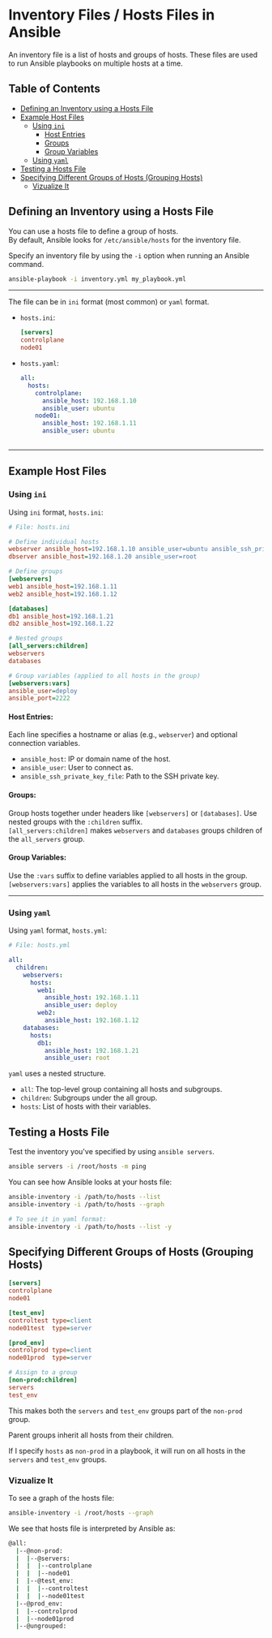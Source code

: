 # Inventory Files / Hosts Files in Ansible

An inventory file is a list of hosts and groups of hosts. 
These files are used to run Ansible playbooks on multiple hosts at a time.  


## Table of Contents
* [Defining an Inventory using a Hosts File](#defining-an-inventory-using-a-hosts-file) 
* [Example Host Files](#example-host-files) 
    * [Using `ini`](#using-ini) 
        * [Host Entries](#host-entries) 
        * [Groups](#groups) 
        * [Group Variables](#group-variables) 
    * [Using `yaml`](#using-yaml) 
* [Testing a Hosts File](#testing-a-hosts-file) 
* [Specifying Different Groups of Hosts (Grouping Hosts)](#specifying-different-groups-of-hosts-grouping-hosts) 
    * [Vizualize It](#vizualize-it) 


## Defining an Inventory using a Hosts File
You can use a hosts file to define a group of hosts.  
By default, Ansible looks for `/etc/ansible/hosts` for the inventory file.  

Specify an inventory file by using the `-i` option when running an Ansible command.
```bash
ansible-playbook -i inventory.yml my_playbook.yml
```

---

The file can be in `ini` format (most common) or `yaml` format.  
* `hosts.ini`:
  ```ini
  [servers]
  controlplane
  node01
  ```

* `hosts.yaml`:
  ```yaml
  all:
    hosts:
      controlplane:
        ansible_host: 192.168.1.10
        ansible_user: ubuntu
      node01:
        ansible_host: 192.168.1.11
        ansible_user: ubuntu
      
  ```

---

## Example Host Files

### Using `ini`
Using `ini` format, `hosts.ini`:
```ini
# File: hosts.ini

# Define individual hosts
webserver ansible_host=192.168.1.10 ansible_user=ubuntu ansible_ssh_private_key_file=~/.ssh/id_rsa
dbserver ansible_host=192.168.1.20 ansible_user=root

# Define groups
[webservers]
web1 ansible_host=192.168.1.11
web2 ansible_host=192.168.1.12

[databases]
db1 ansible_host=192.168.1.21
db2 ansible_host=192.168.1.22

# Nested groups
[all_servers:children]
webservers
databases

# Group variables (applied to all hosts in the group)
[webservers:vars]
ansible_user=deploy
ansible_port=2222
```

#### Host Entries:

Each line specifies a hostname or alias (e.g., `webserver`) and optional connection variables.
* `ansible_host`: IP or domain name of the host.
* `ansible_user`: User to connect as.
* `ansible_ssh_private_key_file`: Path to the SSH private key.

#### Groups:

Group hosts together under headers like `[webservers]` or `[databases]`.
Use nested groups with the `:children` suffix.  
`[all_servers:children]` makes `webservers` and `databases` groups children of the `all_servers` group.  

#### Group Variables:

Use the `:vars` suffix to define variables applied to all hosts in the group.  
`[webservers:vars]` applies the variables to all hosts in the `webservers` group.  

---

### Using `yaml`
Using `yaml` format, `hosts.yml`:
```yaml
# File: hosts.yml

all:
  children:
    webservers:
      hosts:
        web1:
          ansible_host: 192.168.1.11
          ansible_user: deploy
        web2:
          ansible_host: 192.168.1.12
    databases:
      hosts:
        db1:
          ansible_host: 192.168.1.21
          ansible_user: root

```
`yaml` uses a nested structure.
* `all`: The top-level group containing all hosts and subgroups.
* `children`: Subgroups under the all group.
* `hosts`: List of hosts with their variables.

## Testing a Hosts File
Test the inventory you've specified by using `ansible servers`.  
```bash
ansible servers -i /root/hosts -m ping
```

You can see how Ansible looks at your hosts file:
```bash
ansible-inventory -i /path/to/hosts --list
ansible-inventory -i /path/to/hosts --graph

# To see it in yaml format:
ansible-inventory -i /path/to/hosts --list -y
```

## Specifying Different Groups of Hosts (Grouping Hosts)
```ini
[servers]
controlplane
node01

[test_env]
controltest type=client
node01test  type=server

[prod_env]
controlprod type=client
node01prod  type=server

# Assign to a group
[non-prod:children]
servers
test_env
```

This makes both the `servers` and `test_env` groups part of the `non-prod` group.  
 
Parent groups inherit all hosts from their children.  

If I specify `hosts` as `non-prod` in a playbook, it will run on all hosts in 
the `servers` and `test_env` groups.


### Vizualize It
To see a graph of the hosts file:
```bash
ansible-inventory -i /root/hosts --graph
```
We see that hosts file is interpreted by Ansible as:
```bash
@all:
  |--@non-prod:
  |  |--@servers:
  |  |  |--controlplane
  |  |  |--node01
  |  |--@test_env:
  |  |  |--controltest
  |  |  |--node01test
  |--@prod_env:
  |  |--controlprod
  |  |--node01prod
  |--@ungrouped:
```


